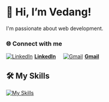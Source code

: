 # 👋 Hi, I’m Vedang!

I'm passionate about web development.

<h3>🌐 Connect with me </h3>

<div style="display: flex; align-items: center;">
  <a href="https://www.linkedin.com/in/shetty-vedanga-shivaram-95880828b/" style="display: flex; align-items: center; margin-right: 20px;">
    <img src="https://img.icons8.com/color/48/000000/linkedin.png" alt="LinkedIn" style="margin-right: 5px;"/>
    <h4 style="margin: 0;">LinkedIn</h4>
  </a>

  <a href="mailto:vedangshetty21@gmail.com" style="display: flex; align-items: center;">
    <img src="https://img.icons8.com/color/48/000000/gmail.png" alt="Gmail" style="margin-right: 5px;"/>
    <h4 style="margin: 0;">Gmail</h4>
  </a>
</div>

## 🛠️ My Skills
[![My Skills](https://skillicons.dev/icons?i=js,html,css,wasm)](https://skillicons.dev)

<!---
vedaaanggshetty/vedaaanggshetty is a ✨ special ✨ repository because its `README.md` (this file) appears on your GitHub profile.
You can click the Preview link to take a look at your changes.
--->
